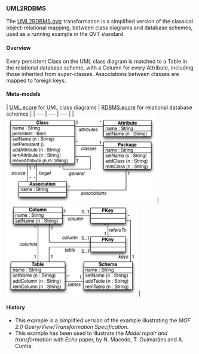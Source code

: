 ### UML2RDBMS
The [UML2RDBMS.qvtr](uml2rdbms_keys.qvtr) transformation is a simplified version of the classical object-relational mapping, between class diagrams and database schemes, used as a running example in the QVT standard.

#### Overview
Every persistent Class on the UML class diagram is matched to a Table in the relational database scheme, with a Column for every Attribute, including those inherited from super-classes. Associations between classes are mapped to foreign keys.

#### Meta-models
| [UML.ecore](../../../metamodels/uml2rdbms_keys/UML.ecore) for UML class diagrams | [RDBMS.ecore](../../../metamodels/uml2rdbms_keys/RDBMS.ecore) for relational database schemes |
| --- | --- | --- |
| <img src="../../../metamodels/uml2rdbms_keys/images/UML_metamodel.png" alt="UML metamodel" width="400px"> | <img src="../../../metamodels/uml2rdbms_keys/images/RDB_metamodel.png" alt="RDBMS metamodel" width="350px"> |


#### History
* This example is a simplified version of the example illustrating the *MOF 2.0 Query/View/Transformation Specification*. 
* This example has been used to illustrate the *Model repair and transformation with Echo* paper, by N. Macedo, T. Guimarães and A. Cunha.
